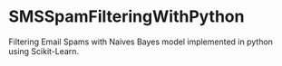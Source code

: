 # SMSSpamFilteringWithPython
Filtering Email Spams with Naives Bayes model implemented in python using Scikit-Learn.

